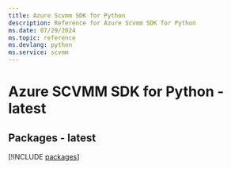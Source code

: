 ```yaml
---
title: Azure Scvmm SDK for Python
description: Reference for Azure Scvmm SDK for Python
ms.date: 07/29/2024
ms.topic: reference
ms.devlang: python
ms.service: scvmm
---
```

# Azure SCVMM SDK for Python - latest
## Packages - latest
[!INCLUDE [packages](scvmm-index.md)]